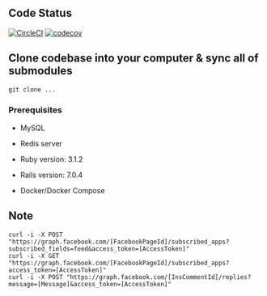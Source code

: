 ## Code Status

[![CircleCI](https://dl.circleci.com/status-badge/img/gh/tanngoc93/feedmama/tree/main.svg?style=svg&circle-token=f19555d499ff854e21468e846b197d8bba347eba)](https://dl.circleci.com/status-badge/redirect/gh/tanngoc93/feedmama/tree/main) [![codecov](https://codecov.io/gh/tanngoc93/feedmama/branch/main/graph/badge.svg)](https://codecov.io/gh/tanngoc93/feedmama)

## Clone codebase into your computer & sync all of submodules


```html
git clone ...
```

### Prerequisites

* MySQL
* Redis server
* Ruby version: 3.1.2

* Rails version: 7.0.4
* Docker/Docker Compose

## Note

```
curl -i -X POST "https://graph.facebook.com/[FacebookPageId]/subscribed_apps?subscribed_fields=feed&access_token=[AccessToken]"
curl -i -X GET "https://graph.facebook.com/[FacebookPageId]/subscribed_apps?access_token=[AccessToken]"
curl -i -X POST "https://graph.facebook.com/[InsCommentId]/replies?message=[Message]&access_token=[AccessToken]"
```
